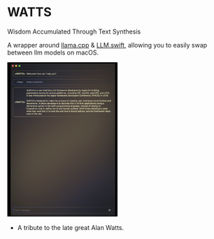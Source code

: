 # WATTS

Wisdom Accumulated Through Text Synthesis

A wrapper around [llama.cpp](https://github.com/ggerganov/llama.cpp) & [LLM.swift](https://github.com/eastriverlee/LLM.swift), allowing you to easily swap between llm models on macOS.

<img src="./assets/mainView.png" alt="main-ui-preview" width="50%" height="50%">



- A tribute to the late great Alan Watts.
